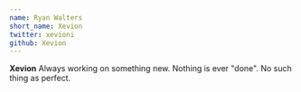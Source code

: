 ```yaml
---
name: Ryan Walters
short_name: Xevion
twitter: xevioni
github: Xevion
---
```


**Xevion** Always working on something new. Nothing is ever "done". No such thing as perfect.